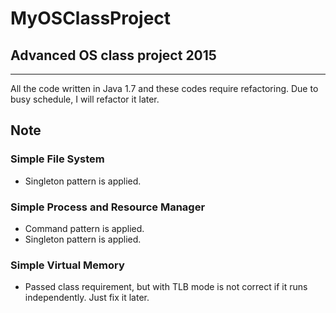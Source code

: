 # MyOSClassProject
## Advanced OS class project 2015
-------------------------------------------------

All the code written in Java 1.7 and these codes require refactoring. 
Due to busy schedule, I will refactor it later.

## Note

### Simple File System

* Singleton pattern is applied.

### Simple Process and Resource Manager

* Command pattern is applied.
* Singleton pattern is applied.

### Simple Virtual Memory

* Passed class requirement, but with TLB mode is not correct if it runs independently. Just fix it later.

